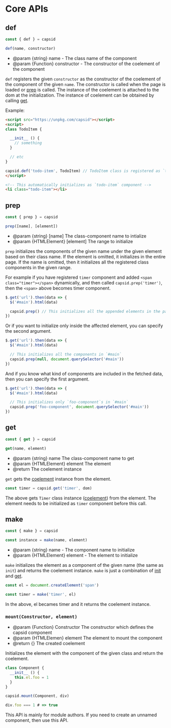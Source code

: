 # Core APIs

## def

```js
const { def } = capsid

def(name, constructor)
```

- @param {string} name - The class name of the component
- @param {Function} constructor - The constructor of the coelement of the component

`def` registers the given `constructor` as the constructor of the coelement of the component of the given `name`. The constructor is called when the page is loaded or [prep](#prep) is called. The instance of the coelement is attached to the dom at the initialization. The instance of coelement can be obtained by calling [get](#get).

Example:

```html
<script src="https://unpkg.com/capsid"></script>
<script>
class TodoItem {

  __init__ () {
    // something
  }

  // etc
}

capsid.def('todo-item', TodoItem) // TodoItem class is registered as `todo-item` component
</script>

<!-- This automatically initializes as `todo-item` component -->
<li class="todo-item"></li>
```

## prep

```js
const { prep } = capsid

prep([name], [element])
```

- @param {string} [name] The class-component name to intialize
- @param {HTMLElement} [element] The range to initialize

`prep` initializes the components of the given name under the given element based on their class name. If the element is omitted, it initializes in the entire page. If the name is omitted, then it initializes all the registered class components in the given range.

For example if you have registered `timer` component and added `<span class="timer"></span>` dynamically, and then called `capsid.prep('timer')`, then the `<span>` above becomes timer component.

```js
$.get('url').then(data => {
  $('#main').html(data)

  capsid.prep() // This initializes all the appended elements in the page.
})
```

Or if you want to initialize only inside the affected element, you can specify the second argument.

```js
$.get('url').then(data => {
  $('#main').html(data)

  // This initializes all the components in `#main`
  capsid.prep(null, document.querySelector('#main'))
})
```

And if you know what kind of components are included in the fetched data, then you can specify the first argument.

```js
$.get('url').then(data => {
  $('#main').html(data)

  // This initializes only `foo-component`s in `#main`
  capsid.prep('foo-component', document.querySelector('#main'))
})
```

## get

```js
const { get } = capsid

get(name, element)
```

- @param {string} name The class-component name to get
- @param {HTMLElement} element The element
- @return The coelement instance

`get` gets the [coelement][coelement] instance from the element.

```js
const timer = capsid.get('timer', dom)
```

The above gets `Timer` class instance ([coelement][coelement]) from the element. The element needs to be initialized as `timer` component before this call.

## make

```js
const { make } = capsid

const instance = make(name, element)
```

- @param {string} name - The component name to initialize
- @param {HTMLElement} element - The element to initialize

`make` initializes the element as a component of the given name (the same as `init`) and returns the coelement instance. `make` is just a combination of [init](#init) and [get](#get).

```js
const el = document.createElement('span')

const timer = make('timer', el)
```

In the above, el becames timer and it returns the coelement instance.


### `mount(Constructor, element)`

- @param {Function} Constructor The constructor which defines the capsid component
- @param {HTMLElemen} element The element to mount the component
- @return {<Constructor>} The created coelement

Initializes the element with the component of the given class and return the coelement.

```js
class Component {
  __init__ () {
    this.el.foo = 1
  }
}

capsid.mount(Component, div)

div.foo === 1 # => true
```

This API is mainly for module authors. If you need to create an unnamed component, then use this API.

[coelement]: ../basics/component.md
